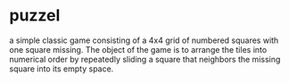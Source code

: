 # puzzel
 a simple classic game consisting of a 4x4 grid of numbered squares with one square missing. The object of the game is to arrange the tiles into numerical order by repeatedly sliding a square that neighbors the missing square into its empty space.
